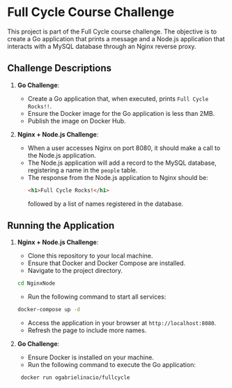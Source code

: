 # Full Cycle Course Challenge

This project is part of the Full Cycle course challenge. The objective is to create a Go application that prints a message and a Node.js application that interacts with a MySQL database through an Nginx reverse proxy.

## Challenge Descriptions

1. **Go Challenge**:
   - Create a Go application that, when executed, prints `Full Cycle Rocks!!`.
   - Ensure the Docker image for the Go application is less than 2MB.
   - Publish the image on Docker Hub.

2. **Nginx + Node.js Challenge**:
   - When a user accesses Nginx on port 8080, it should make a call to the Node.js application.
   - The Node.js application will add a record to the MySQL database, registering a name in the `people` table.
   - The response from the Node.js application to Nginx should be:
     ```html
     <h1>Full Cycle Rocks!</h1>
     ```
     followed by a list of names registered in the database.

## Running the Application

1. **Nginx + Node.js Challenge**:
   - Clone this repository to your local machine.
   - Ensure that Docker and Docker Compose are installed.
   - Navigate to the project directory.
    ```bash
    cd NginxNode
    ```
   - Run the following command to start all services:

    ```bash
    docker-compose up -d
    ```

   - Access the application in your browser at `http://localhost:8080`.
   - Refresh the page to include more names.

2. **Go Challenge**:
   - Ensure Docker is installed on your machine.
   - Run the following command to execute the Go application:

    ```bash
     docker run ogabrielinacio/fullcycle
    ```
